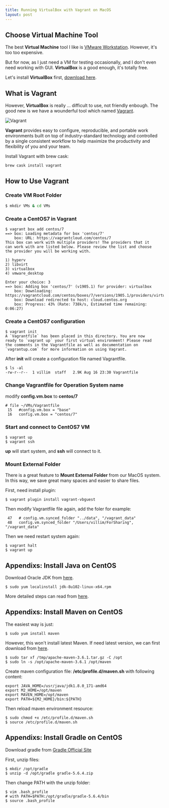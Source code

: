 ```yaml
---
title: Running VirtualBox with Vagrant on MacOS
layout: post
---
```


## Choose Virtual Machine Tool

The best **Virtual Machine** tool I like is [VMware Workstation](https://www.vmware.com/cn/products/workstation-pro.html). However, it's too too expensive.

But for now, as I just need a VM for testing occasionally, and I don't even need working with GUI. **VirtualBox** is a good enough, it's totally free. 

Let's install **VirtualBox** first, [download here](https://www.virtualbox.org/wiki/Downloads). 

## What is Vagrant

However, **VirtualBox** is really ... difficult to use, not friendly enbough. The good new is we have a wounderful tool which named [Vagrant](https://www.vagrantup.com/).

![Vagrant](http://villim.github.io/img/2019/vagrant.png)

**Vagrant** provides easy to configure, reproducible, and portable work environments built on top of industry-standard technology and controlled by a single consistent workflow to help maximize the productivity and flexibility of you and your team.

Install Vagrant with brew cask:

```
brew cask install vagrant
```


## How to Use Vagrant

### Create VM Root Folder

```bash
$ mkdir VMs & cd VMs
```

### Create a CentOS7 in Vagrant

```
$ vagrant box add centos/7
==> box: Loading metadata for box 'centos/7'
    box: URL: https://vagrantcloud.com/centos/7
This box can work with multiple providers! The providers that it
can work with are listed below. Please review the list and choose
the provider you will be working with.

1) hyperv
2) libvirt
3) virtualbox
4) vmware_desktop

Enter your choice: 3
==> box: Adding box 'centos/7' (v1905.1) for provider: virtualbox
    box: Downloading: https://vagrantcloud.com/centos/boxes/7/versions/1905.1/providers/virtualbox.box
    box: Download redirected to host: cloud.centos.org
    box: Progress: 43% (Rate: 738k/s, Estimated time remaining: 0:06:27)
```

### Create a CentOS7 configuration

```
$ vagrant init
A `Vagrantfile` has been placed in this directory. You are now
ready to `vagrant up` your first virtual environment! Please read
the comments in the Vagrantfile as well as documentation on
`vagrantup.com` for more information on using Vagrant.
```
After **init** will create a configuration file named Vagrantfile.

```
$ ls -al
-rw-r--r--  1 villim  staff   2.9K Aug 16 23:30 Vagrantfile
```

### Change Vagrantfile for Operation System name

modify **config.vm.box** to **centos/7**

```
# file ~/VMs/Vagrantfile
 15   #config.vm.box = "base"
 16   config.vm.box = "centos/7"
```
### Start and connect to CentOS7 VM

```
$ vagrant up
$ vagrant ssh
```

**up** will start system, and **ssh** will connect to it.

### Mount External Folder

There is a great feature to **Mount External Folder** from our MacOS system. In this way, we save great many spaces and easier to share files.

First, need install plugin:

```
$ vagrant plugin install vagrant-vbguest
```

Then modify Vagrantfile file again, add the foler for example:

```
 47   # config.vm.synced_folder "../data", "/vagrant_data"
 48   config.vm.synced_folder "/Users/villim/ForSharing", "/vagrant_data"
```

Then we need restart system again:

```
$ vagrant halt
$ vagrant up
```


## Appendixs: Install Java on CentOS

Download Oracle JDK from [here](https://www.oracle.com/technetwork/java/javase/downloads/java-archive-javase8-2177648.html).

```
$ sudo yum localinstall jdk-8u102-linux-x64.rpm
```

More detailed steps can read from [here](https://www.mkyong.com/java/how-to-install-oracle-jdk-8-on-centos/
).


## Appendixs: Install Maven on CentOS

The easiest way is just:

```
$ sudo yum install maven
```

However, this won't install latest Maven. If need latest version, we can first download from [here](https://maven.apache.org/download.cgi).

```
$ sudo tar xf /tmp/apache-maven-3.6.1.tar.gz -C /opt
$ sudo ln -s /opt/apache-maven-3.6.1 /opt/maven
```

Create maven configuration file: **/etc/profile.d/maven.sh** with following content:

```
export JAVA_HOME=/usr/java/jdk1.8.0_171-amd64
export M2_HOME=/opt/maven
export MAVEN_HOME=/opt/maven
export PATH=${M2_HOME}/bin:${PATH}
```

Then reload maven environment resource:

```
$ sudo chmod +x /etc/profile.d/maven.sh
$ source /etc/profile.d/maven.sh
```


## Appendixs: Install Gradle on CentOS

Download gradle from [Gradle Official Site](https://gradle.org/releases/)


First, unzip files:

```
$ mkdir /opt/gradle
$ unzip -d /opt/gradle gradle-5.6.4.zip
```

Then change PATH with the unzip folder:
```
$ vim .bash_profile
# with PATH=$PATH:/opt/gradle/gradle-5.6.4/bin
$ source .bash_profile
```


